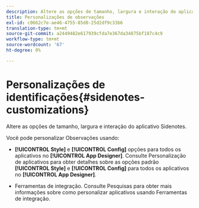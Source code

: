 ```yaml
---
description: Altere as opções de tamanho, largura e interação do aplicativo Sidenotes.
title: Personalizações de observações
exl-id: c0662c7e-ae46-4755-85d0-25d2df9c33b6
translation-type: tm+mt
source-git-commit: a2449482e617939cfda7e367da34875bf187c4c9
workflow-type: tm+mt
source-wordcount: '67'
ht-degree: 0%

---
```


# Personalizações de identificações{#sidenotes-customizations}

Altere as opções de tamanho, largura e interação do aplicativo Sidenotes.

Você pode personalizar Observações usando:

* **[!UICONTROL Style]** e  **[!UICONTROL Config]** opções para todos os aplicativos no  **[!UICONTROL App Designer]**. Consulte Personalização de aplicativos para obter detalhes sobre as opções padrão **[!UICONTROL Style]** e **[!UICONTROL Config]** para todos os aplicativos no **[!UICONTROL App Designer]**.

* Ferramentas de integração. Consulte Pesquisas para obter mais informações sobre como personalizar aplicativos usando Ferramentas de integração.
